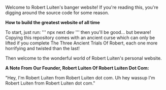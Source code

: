 Welcome to Robert Luiten's banger website! If you're reading this, you're digging around the source code for some reason.

**How to build the greatest website of all time**

To start, just run:
'''
npx next dev
'''
then you'll be good... but beware! Copying this repository comes with an ancient curse which can only be lifted if you complete
The Three Ancient Trials Of Robert, each one more horrifying and twisted than the last!

Then welcome to the wonderful world of Robert Luiten's personal website.

**A Note From Our Founder, Robert Luiten Of Robert Luiten Dot Com:**

"Hey, I'm Robert Luiten from Robert Luiten dot com. Uh hey wassup I'm Robert Luiten from Robert Luiten dot com."